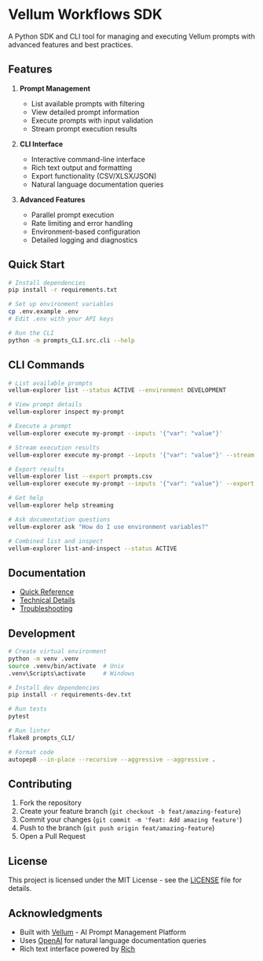 # Vellum Workflows SDK

A Python SDK and CLI tool for managing and executing Vellum prompts with advanced features and best practices.

## Features

1. **Prompt Management**
   - List available prompts with filtering
   - View detailed prompt information
   - Execute prompts with input validation
   - Stream prompt execution results

2. **CLI Interface**
   - Interactive command-line interface
   - Rich text output and formatting
   - Export functionality (CSV/XLSX/JSON)
   - Natural language documentation queries

3. **Advanced Features**
   - Parallel prompt execution
   - Rate limiting and error handling
   - Environment-based configuration
   - Detailed logging and diagnostics

## Quick Start

```bash
# Install dependencies
pip install -r requirements.txt

# Set up environment variables
cp .env.example .env
# Edit .env with your API keys

# Run the CLI
python -m prompts_CLI.src.cli --help
```

## CLI Commands

```bash
# List available prompts
vellum-explorer list --status ACTIVE --environment DEVELOPMENT

# View prompt details
vellum-explorer inspect my-prompt

# Execute a prompt
vellum-explorer execute my-prompt --inputs '{"var": "value"}'

# Stream execution results
vellum-explorer execute my-prompt --inputs '{"var": "value"}' --stream

# Export results
vellum-explorer list --export prompts.csv
vellum-explorer execute my-prompt --inputs '{"var": "value"}' --export results.xlsx

# Get help
vellum-explorer help streaming

# Ask documentation questions
vellum-explorer ask "How do I use environment variables?"

# Combined list and inspect
vellum-explorer list-and-inspect --status ACTIVE
```

## Documentation

- [Quick Reference](docs/learnings/1_quick_reference.md)
- [Technical Details](docs/learnings/2_technical_details.md)
- [Troubleshooting](docs/learnings/3_troubleshooting.md)

## Development

```bash
# Create virtual environment
python -m venv .venv
source .venv/bin/activate  # Unix
.venv\Scripts\activate     # Windows

# Install dev dependencies
pip install -r requirements-dev.txt

# Run tests
pytest

# Run linter
flake8 prompts_CLI/

# Format code
autopep8 --in-place --recursive --aggressive --aggressive .
```

## Contributing

1. Fork the repository
2. Create your feature branch (`git checkout -b feat/amazing-feature`)
3. Commit your changes (`git commit -m 'feat: Add amazing feature'`)
4. Push to the branch (`git push origin feat/amazing-feature`)
5. Open a Pull Request

## License

This project is licensed under the MIT License - see the [LICENSE](LICENSE) file for details.

## Acknowledgments

- Built with [Vellum](https://vellum.ai) - AI Prompt Management Platform
- Uses [OpenAI](https://openai.com) for natural language documentation queries
- Rich text interface powered by [Rich](https://github.com/Textualize/rich) 